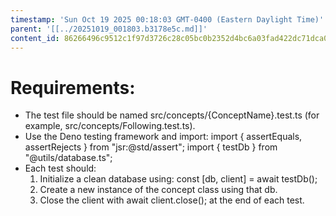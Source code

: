 ```yaml
---
timestamp: 'Sun Oct 19 2025 00:18:03 GMT-0400 (Eastern Daylight Time)'
parent: '[[../20251019_001803.b3178e5c.md]]'
content_id: 86266496c9512c1f97d3726c28c05bc0b2352d4bc6a03fad422dc71dca08e9ab
---
```


# Requirements:

* The test file should be named src/concepts/{ConceptName}.test.ts (for example, src/concepts/Following.test.ts).
* Use the Deno testing framework and import:
  import { assertEquals, assertRejects } from "jsr:@std/assert";
  import { testDb } from "@utils/database.ts";
* Each test should:
  1. Initialize a clean database using: const \[db, client] = await testDb();
  2. Create a new instance of the concept class using that db.
  3. Close the client with await client.close(); at the end of each test.
